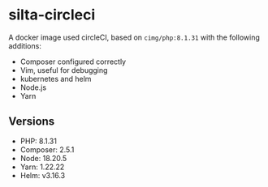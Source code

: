 # silta-circleci
A docker image used circleCI, based on `cimg/php:8.1.31` with the following additions:

- Composer configured correctly
- Vim, useful for debugging
- kubernetes and helm
- Node.js
- Yarn

## Versions
- PHP: 8.1.31
- Composer: 2.5.1
- Node: 18.20.5
- Yarn: 1.22.22
- Helm: v3.16.3
